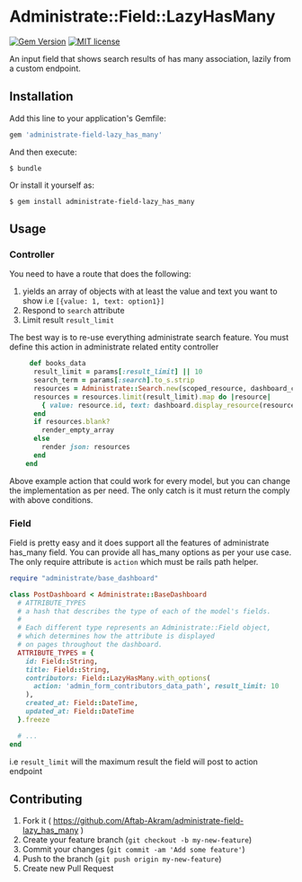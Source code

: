 # Administrate::Field::LazyHasMany

[![Gem Version](https://badge.fury.io/rb/administrate-field-lazy_has_many)](http://badge.fury.io/rb/administrate-field-lazy_has_many) [![MIT license](http://img.shields.io/badge/license-MIT-brightgreen.svg)](http://opensource.org/licenses/MIT)

An input field that shows search results of has many association, lazily from a custom endpoint.


## Installation

Add this line to your application's Gemfile:

```ruby
gem 'administrate-field-lazy_has_many'
```

And then execute:

    $ bundle

Or install it yourself as:

    $ gem install administrate-field-lazy_has_many

## Usage

### Controller
You need to have a route that does the following:
1. yields an array of objects with at least the value and text you want to show i.e `[{value: 1, text: option1}]`
2. Respond to `search` attribute
3. Limit result `result_limit`

The best way is to re-use everything administrate search feature.
You must define this action in administrate related entity  controller
```ruby
     def books_data
      result_limit = params[:result_limit] || 10
      search_term = params[:search].to_s.strip
      resources = Administrate::Search.new(scoped_resource, dashboard_class, search_term).run
      resources = resources.limit(result_limit).map do |resource|
        { value: resource.id, text: dashboard.display_resource(resource) }
      end
      if resources.blank?
        render_empty_array
      else
        render json: resources
      end
    end
```
Above example action that could work for every model, but you can change the implementation as per need.
The only catch is it must return the comply with above conditions.

### Field
Field is pretty easy and it does support all the features of administrate has_many field. You can provide all has_many options as per your use case.
The only require attribute is `action` which must be rails path helper.
```ruby
require "administrate/base_dashboard"

class PostDashboard < Administrate::BaseDashboard
  # ATTRIBUTE_TYPES
  # a hash that describes the type of each of the model's fields.
  #
  # Each different type represents an Administrate::Field object,
  # which determines how the attribute is displayed
  # on pages throughout the dashboard.
  ATTRIBUTE_TYPES = {
    id: Field::String,
    title: Field::String,
    contributors: Field::LazyHasMany.with_options(
      action: 'admin_form_contributors_data_path', result_limit: 10
    ),
    created_at: Field::DateTime,
    updated_at: Field::DateTime
  }.freeze

  # ...
end
```
i.e `result_limit` will the maximum result the field will post to action endpoint

## Contributing

1. Fork it ( https://github.com/Aftab-Akram/administrate-field-lazy_has_many )
2. Create your feature branch (`git checkout -b my-new-feature`)
3. Commit your changes (`git commit -am 'Add some feature'`)
4. Push to the branch (`git push origin my-new-feature`)
5. Create new Pull Request